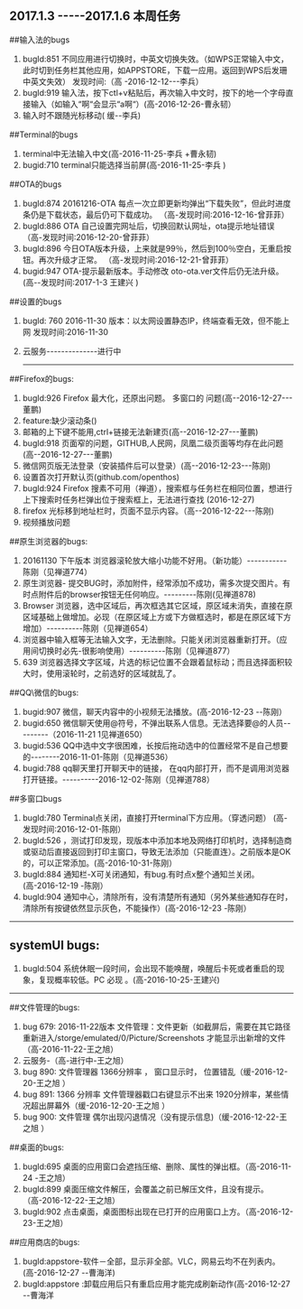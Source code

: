 ## 2017.1.3 -----2017.1.6 本周任务
                
##输入法的bugs 

1. bugId:851 不同应用进行切换时，中英文切换失效。（如WPS正常输入中文，此时切到任务栏其他应用，如APPSTORE，下载一应用。返回到WPS后发珊中英文失效） 发现时间:（高 -2016-12-12---李兵）
2. bugId:919 输入法，按下ctl+v粘贴后，再次输入中文时，按下的地一个字母直接输入（如输入“啊“会显示“a啊“）(高-2016-12-26-曹永韧）
3. 输入时不跟随光标移动( 缓--李兵)

##Terminal的bugs 
1. terminal中无法输入中文(高-2016-11-25-李兵 +曹永韧)
2. bugid:710 terminal只能选择当前屏(高-2016-11-25-李兵 )

##OTA的bugs
1. bugId:874   20161216-OTA 每点一次立即更新均弹出“下载失败”，但此时进度条仍是下载状态，最后仍可下载成功。 （高-发现时间:2016-12-16-曾菲菲）
2. bugId:886  OTA 自己设置完网址后，切换回默认网址，ota提示地址错误    （高-发现时间:2016-12-20-曾菲菲）
3. bugId:896 今日OTA版本升级，上来就是99％，然后到100％空白，无重启按钮。再次升级才正常。 （高-发现时间:2016-12-21-曾菲菲）
4. bugid:947  OTA-提示最新版本。手动修改 oto-ota.ver文件后仍无法升级。(高--发现时间:2017-1-3 王建兴 )

##设置的bugs
1. bugId: 760 2016-11-30 版本：以太网设置静态IP，终端查看无效，但不能上网  发现时间:2016-11-30
2. 云服务--------------进行中

    -----------------------------------------------------------------------------------------------------------------

##Firefox的bugs:
1. bugId:926 Firefox 最大化，还原出问题。 多窗口的 问题(高--2016-12-27---董鹏)
2. feature:缺少滚动条()
3. 邮箱的上下键不能用,ctrl+链接无法新建页(高--2016-12-27---董鹏)
4. bugId:918 页面窄的问题，GITHUB,人民网，凤凰二级页面等均存在此问题(高--2016-12-27---董鹏)
5. 微信网页版无法登录（安装插件后可以登录）(高--2016-12-23---陈刚)
6. 设置首次打开默认页(github.com/openthos)
7. bugId:924 Firefox 搜素不可用（禅道），搜索框与任务栏在相同位置，想进行上下搜索时任务栏弹出位于搜索框上，无法进行查找 (2016-12-27)
8. firefox 光标移到地址栏时，页面不显示内容。（高--2016-12-22---陈刚)
9. 视频播放问题

##原生浏览器的bugs:

1. 20161130 下午版本 浏览器滚轮放大缩小功能不好用。（新功能）-----------陈刚（见禅道774）
2. 原生浏览器- 提交BUG时，添加附件，经常添加不成功，需多次提交图片。有时点附件后的browser按钮无任何响应。---------陈刚(见禅道878)
3. Browser 浏览器，选中区域后，再次框选其它区域，原区域未消失，直接在原区域基础上做增加。必现（在原区域上方或下方做框选时，都是在原区域下方增加）----------陈刚（见禅道654）
4. 浏览器中输入框等无法输入文字，无法删除。只能关闭浏览器重新打开。（应用间切换时必先-很影响使用）----------陈刚（见禅道877）
5. 639 浏览器选择文字区域，片选的标记位置不会跟着鼠标动；而且选择面积较大时，使用滚轮时，之前选好的区域就乱了。

##QQ\微信的bugs:
1. bugid:907  微信，聊天内容中的小视频无法播放。(高-2016-12-23 --陈刚）
2. bugid:650 微信聊天使用@符号，不弹出联系人信息。无法选择要@的人员---------（2016-11-21 1见禅道650）
3. bugid:536 QQ中选中文字很困难，长按后拖动选中的位置经常不是自己想要的--------2016-11-01-陈刚（见禅道536）
4. bugid:788  qq聊天里打开聊天中的链接， 在qq内部打开，而不是调用浏览器打开链接。----------2016-12-02-陈刚（见禅道788）


##多窗口bugs
1. bugId:780 Terminal点关闭，直接打开terminal下方应用。（穿透问题） (高-发现时间:2016-12-01-陈刚）
2. bugId:526 ，测试打印发现，现版本中添加本地及网络打印机时，选择制造商或驱动后直接返回到打印主窗口，导致无法添加（只能直连）。之前版本是OK的，可以正常添加。(高-2016-10-31-陈刚）
3. bugId:884 通知栏-X可关闭通知，有bug.有时点x整个通知兰关闭。(高-2016-12-19 -陈刚）
4. bugId:904 通知中心，清除所有，没有清楚所有通知（另外某些通知存在时，清除所有按键依然显示灰色，不能操作）(高-2016-12-23 -陈刚）


-----------------------------------------------------------------------------------------------------------------
    
## systemUI bugs:  

1. bugId:504  系统休眠一段时间，会出现不能唤醒，唤醒后卡死或者重启的现象，复现概率较低。PC 必现 。(高-2016-10-25-王建兴)

-----------------------------------------------------------------------------------------------------------------
 
       
##文件管理的bugs:
1. bug 679: 2016-11-22版本 文件管理：文件更新（如截屏后，需要在其它路径重新进入/storge/emulated/0/Picture/Screenshots 才能显示出新增的文件（高-2016-11-22-王之旭）
2. 云服务-（高-进行中-王之旭）
3. bug 890: 文件管理器 1366分辨率 ， 窗口显示时， 位置错乱（缓-2016-12-20-王之旭 ）
4. bug 891: 1366 分辨率 文件管理器戳口右键显示不出来 1920分辨率，某些情况超出屏幕外（缓-2016-12-20-王之旭 ）
5. bug 900: 文件管理 偶尔出现闪退情况（没有提示信息)（缓-2016-12-22-王之旭 ）

##桌面的bugs:
1. bugId:695 桌面的应用窗口会遮挡压缩、删除、属性的弹出框。（高-2016-11-24 -王之旭）
2. bugId:899 桌面压缩文件解压，会覆盖之前已解压文件，且没有提示。（高-2016-12-22-王之旭）
3. bugId:902 点击桌面，桌面图标出现在已打开的应用窗口上方。（高-2016-12-23-王之旭）

##应用商店的bugs:
1. bugId:appstore-软件－全部，显示非全部。VLC，网易云均不在列表内。(高-2016-12-27 --曹海洋)
2. bugId:appstore :卸载应用后只有重启应用才能完成刷新动作(高-2016-12-27 --曹海洋
